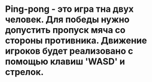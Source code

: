 # Ping-pong - это игра тна двух человек. Для победы нужно допустить пропуск мяча со стороны противника. Движение игроков будет реализовано с помощью клавиш 'WASD' и стрелок.
